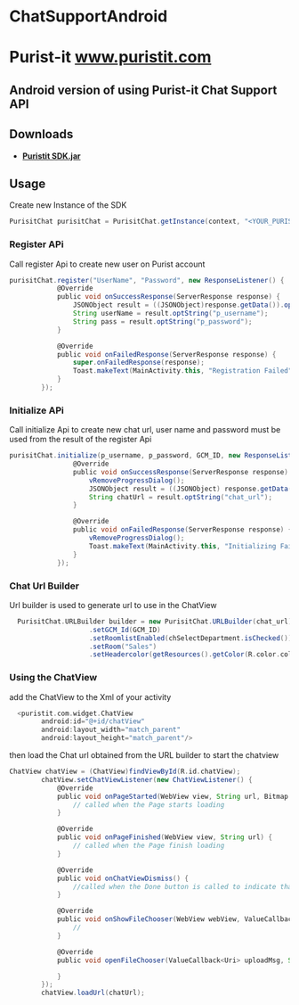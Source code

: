 # ChatSupportAndroid
# Purist-it www.puristit.com 
## Android version of using Purist-it Chat Support API


## Downloads
 * **[Puristit SDK.jar](https://github.com/puristsoft/ChatSupportAndroid/tree/master/library/release/PuristitSDK.jar)**


## Usage

Create new Instance of the SDK

```gradle
PurisitChat purisitChat = PurisitChat.getInstance(context, "<YOUR_PURIST_CLIENT_KEY>");
```
### Register APi
Call register Api to create new user on Purist account

```gradle
purisitChat.register("UserName", "Password", new ResponseListener() {
            @Override
            public void onSuccessResponse(ServerResponse response) {
                JSONObject result = ((JSONObject)response.getData()).optJSONObject("result");
                String userName = result.optString("p_username");
                String pass = result.optString("p_password");
            }

            @Override
            public void onFailedResponse(ServerResponse response) {
                super.onFailedResponse(response);
                Toast.makeText(MainActivity.this, "Registration Failed", Toast.LENGTH_SHORT).show();
            }
        });
```



### Initialize APi
Call initialize Api to create new chat url, user name and password must be used from the result of the register Api

```gradle
purisitChat.initialize(p_username, p_password, GCM_ID, new ResponseListener() {
                @Override
                public void onSuccessResponse(ServerResponse response) {
                    vRemoveProgressDialog();
                    JSONObject result = ((JSONObject) response.getData()).optJSONObject("result");
                    String chatUrl = result.optString("chat_url");
                }

                @Override
                public void onFailedResponse(ServerResponse response) {
                    vRemoveProgressDialog();
                    Toast.makeText(MainActivity.this, "Initializing Failed", Toast.LENGTH_SHORT).show();
                }
            });
```


### Chat Url Builder
Url builder is used to generate url to use in the ChatView

```gradle
  PurisitChat.URLBuilder builder = new PurisitChat.URLBuilder(chat_url)
                    .setGCM_Id(GCM_ID)
                    .setRoomlistEnabled(chSelectDepartment.isChecked())
                    .setRoom("Sales")
                    .setHeadercolor(getResources().getColor(R.color.colorPrimary));
```


### Using the ChatView
add the ChatView to the Xml of your activity

```gradle
  <puristit.com.widget.ChatView
        android:id="@+id/chatView"
        android:layout_width="match_parent"
        android:layout_height="match_parent"/>
```

then load the Chat url obtained from the URL builder to start the chatview
```gradle
ChatView chatView = (ChatView)findViewById(R.id.chatView);
        chatView.setChatViewListener(new ChatViewListener() {
            @Override
            public void onPageStarted(WebView view, String url, Bitmap favicon) {
                // called when the Page starts loading
            }

            @Override
            public void onPageFinished(WebView view, String url) {
                // called when the Page finish loading
            }

            @Override
            public void onChatViewDismiss() {
                //called when the Done button is called to indicate that the Chat view must be closed
            }

            @Override
            public void onShowFileChooser(WebView webView, ValueCallback<Uri[]> filePathCallback, WebChromeClient.FileChooserParams                                  fileChooserParams) {
                //
            }

            @Override
            public void openFileChooser(ValueCallback<Uri> uploadMsg, String acceptType) {

            }
        });
        chatView.loadUrl(chatUrl);
```
